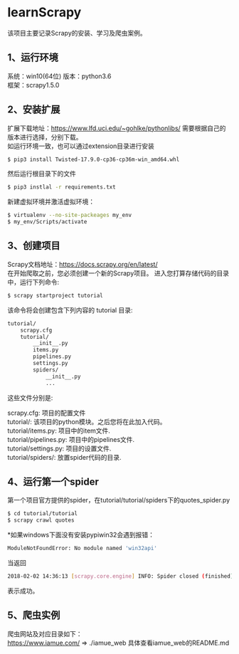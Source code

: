 # learnScrapy
  该项目主要记录Scrapy的安装、学习及爬虫案例。

## 1、运行环境  
系统：win10(64位)
版本：python3.6  
框架：scrapy1.5.0  
## 2、安装扩展  
扩展下载地址：https://www.lfd.uci.edu/~gohlke/pythonlibs/ 需要根据自己的版本进行选择，分别下载。  
如运行环境一致，也可以通过extension目录进行安装  
```bash
$ pip3 install Twisted-17.9.0-cp36-cp36m-win_amd64.whl

``` 
然后运行根目录下的文件
```bash
$ pip3 instlal -r requirements.txt
```  
新建虚拟环境并激活虚拟环境：
```bash
$ virtualenv --no-site-packeages my_env
$ my_env/Scripts/activate
```
## 3、创建项目  
Scrapy文档地址：https://docs.scrapy.org/en/latest/  
在开始爬取之前，您必须创建一个新的Scrapy项目。 进入您打算存储代码的目录中，运行下列命令:  
```bash
$ scrapy startproject tutorial
``` 
该命令将会创建包含下列内容的 tutorial 目录:    
```bash
tutorial/  
    scrapy.cfg  
    tutorial/  
        __init__.py  
        items.py  
        pipelines.py  
        settings.py  
        spiders/  
            __init__.py  
            ...  
```
这些文件分别是:  

scrapy.cfg: 项目的配置文件  
tutorial/: 该项目的python模块。之后您将在此加入代码。  
tutorial/items.py: 项目中的item文件.  
tutorial/pipelines.py: 项目中的pipelines文件.  
tutorial/settings.py: 项目的设置文件.  
tutorial/spiders/: 放置spider代码的目录.  
## 4、运行第一个spider    
第一个项目官方提供的spider，在tutorial/tutorial/spiders下的quotes_spider.py  
```bash
$ cd tutorial/tutorial
$ scrapy crawl quotes
```
*如果windows下面没有安装pypiwin32会遇到报错：
```bash
ModuleNotFoundError: No module named 'win32api'
```  
当返回
```bash
2018-02-02 14:36:13 [scrapy.core.engine] INFO: Spider closed (finished)
```
表示成功。  
## 5、爬虫实例
爬虫网站及对应目录如下：    
https://www.iamue.com/ => ./iamue_web 具体查看iamue_web的README.md